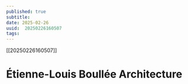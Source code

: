 ```yaml
---
published: true
subtitle: 
date: 2025-02-26
uuid:  20250226160507
tags: 
---
```


[[20250226160507]]

# Étienne-Louis Boullée Architecture

